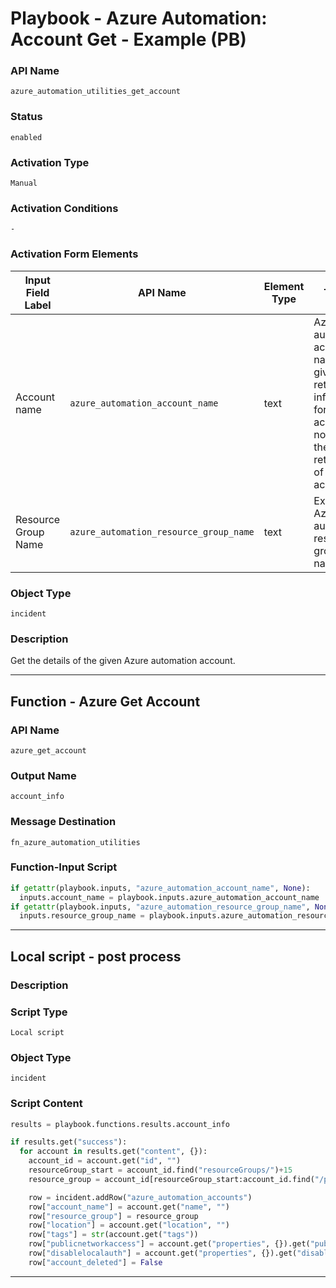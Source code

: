 <!--
    DO NOT MANUALLY EDIT THIS FILE
    THIS FILE IS AUTOMATICALLY GENERATED WITH resilient-sdk codegen
    Generated with resilient-sdk v50.1.262
-->

# Playbook - Azure Automation: Account Get - Example (PB)

### API Name
`azure_automation_utilities_get_account`

### Status
`enabled`

### Activation Type
`Manual`

### Activation Conditions
`-`

### Activation Form Elements
| Input Field Label | API Name | Element Type | Tooltip | Requirement |
| ----------------- | -------- | ------------ | ------- | ----------- |
| Account name | `azure_automation_account_name` | text | Azure automation account name. If given will return information for given account. If not given then will return list of all accounts. | Optional |
| Resource Group Name | `azure_automation_resource_group_name` | text | Existing Azure automation resource group name | Optional |

### Object Type
`incident`

### Description
Get the details of the given Azure automation account.


---
## Function - Azure Get Account

### API Name
`azure_get_account`

### Output Name
`account_info`

### Message Destination
`fn_azure_automation_utilities`

### Function-Input Script
```python
if getattr(playbook.inputs, "azure_automation_account_name", None):
  inputs.account_name = playbook.inputs.azure_automation_account_name
if getattr(playbook.inputs, "azure_automation_resource_group_name", None):
  inputs.resource_group_name = playbook.inputs.azure_automation_resource_group_name
```

---

## Local script - post process

### Description


### Script Type
`Local script`

### Object Type
`incident`

### Script Content
```python
results = playbook.functions.results.account_info

if results.get("success"):
  for account in results.get("content", {}):
    account_id = account.get("id", "")
    resourceGroup_start = account_id.find("resourceGroups/")+15
    resource_group = account_id[resourceGroup_start:account_id.find("/providers", resourceGroup_start)]

    row = incident.addRow("azure_automation_accounts")
    row["account_name"] = account.get("name", "")
    row["resource_group"] = resource_group
    row["location"] = account.get("location", "")
    row["tags"] = str(account.get("tags"))
    row["publicnetworkaccess"] = account.get("properties", {}).get("publicNetworkAccess", None)
    row["disablelocalauth"] = account.get("properties", {}).get("disableLocalAuth", None)
    row["account_deleted"] = False
```

---

